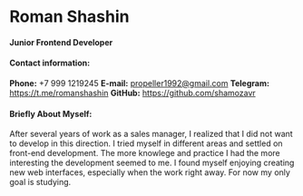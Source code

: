 # Roman Shashin
#### Junior Frontend Developer
#### Contact information:
**Phone:** +7 999 1219245
**E-mail:** propeller1992@gmail.com
**Telegram:** https://t.me/romanshashin
**GitHub:** https://github.com/shamozavr
#### Briefly About Myself:
After several years of work as a sales manager, I realized that I did not want to develop in this direction. I tried myself in different areas and settled on front-end development. The more knowlege and practice I had the more interesting the development seemed to me. I found myself enjoying creating new web interfaces, especially when the work right away.
For now my only goal is studying.
